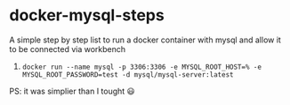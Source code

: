 # docker-mysql-steps
A simple step by step list to run a docker container with mysql and allow it to be connected via workbench

1. `docker run --name mysql -p 3306:3306 -e MYSQL_ROOT_HOST=% -e MYSQL_ROOT_PASSWORD=test -d mysql/mysql-server:latest`


PS: it was simplier than I tought 😃
